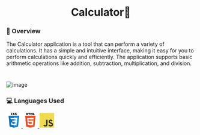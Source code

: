 <h1 align="center"> Calculator📱</h1>

<h3 align="left">🌠 Overview</h3>
The Calculator application is a tool that can perform a variety of calculations. It has a simple and intuitive interface, making it easy for you to perform calculations quickly and efficiently. The application supports basic arithmetic operations like addition, subtraction, multiplication, and division. <h1></h1>

![image](https://github.com/aditisingh02/calculator/assets/140513260/df67e3f2-a603-4c64-9db5-26f2903ae8d0)

<h3 align="left">💻 Languages Used</h3>
<p align="left"><a href="https://www.w3schools.com/css/" target="_blank" rel="noreferrer"> <img src="https://raw.githubusercontent.com/devicons/devicon/master/icons/css3/css3-original-wordmark.svg" alt="css3" width="40" height="40"/> </a> <a href="https://www.w3.org/html/" target="_blank" rel="noreferrer"> <img src="https://raw.githubusercontent.com/devicons/devicon/master/icons/html5/html5-original-wordmark.svg" alt="html5" width="40" height="40"/> </a> <a href="https://developer.mozilla.org/en-US/docs/Web/JavaScript" target="_blank" rel="noreferrer"> <img src="https://raw.githubusercontent.com/devicons/devicon/master/icons/javascript/javascript-original.svg" alt="javascript" width="40" height="40"/> </a> </p>
